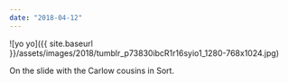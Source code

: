 ```yaml
---
date: "2018-04-12"
---
```


![yo yo]({{ site.baseurl }}/assets/images/2018/tumblr_p73830ibcR1r16syio1_1280-768x1024.jpg)

On the slide with the Carlow cousins in Sort.
